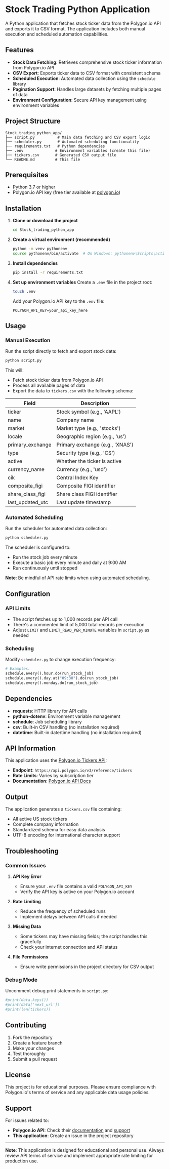 # Stock Trading Python Application

A Python application that fetches stock ticker data from the Polygon.io API and exports it to CSV format. The application includes both manual execution and scheduled automation capabilities.

## Features

- **Stock Data Fetching**: Retrieves comprehensive stock ticker information from Polygon.io API
- **CSV Export**: Exports ticker data to CSV format with consistent schema
- **Scheduled Execution**: Automated data collection using the `schedule` library
- **Pagination Support**: Handles large datasets by fetching multiple pages of data
- **Environment Configuration**: Secure API key management using environment variables

## Project Structure

```
Stock_trading_python_app/
├── script.py          # Main data fetching and CSV export logic
├── scheduler.py       # Automated scheduling functionality
├── requirements.txt   # Python dependencies
├── .env              # Environment variables (create this file)
├── tickers.csv       # Generated CSV output file
└── README.md         # This file
```

## Prerequisites

- Python 3.7 or higher
- Polygon.io API key (free tier available at [polygon.io](https://polygon.io))

## Installation

1. **Clone or download the project**
   ```bash
   cd Stock_trading_python_app
   ```

2. **Create a virtual environment (recommended)**
   ```bash
   python -m venv pythonenv
   source pythonenv/bin/activate  # On Windows: pythonenv\Scripts\activate
   ```

3. **Install dependencies**
   ```bash
   pip install -r requirements.txt
   ```

4. **Set up environment variables**
   Create a `.env` file in the project root:
   ```bash
   touch .env
   ```
   
   Add your Polygon.io API key to the `.env` file:
   ```
   POLYGON_API_KEY=your_api_key_here
   ```

## Usage

### Manual Execution

Run the script directly to fetch and export stock data:

```bash
python script.py
```

This will:
- Fetch stock ticker data from Polygon.io API
- Process all available pages of data
- Export the data to `tickers.csv` with the following schema:

| Field | Description |
|-------|-------------|
| ticker | Stock symbol (e.g., 'AAPL') |
| name | Company name |
| market | Market type (e.g., 'stocks') |
| locale | Geographic region (e.g., 'us') |
| primary_exchange | Primary exchange (e.g., 'XNAS') |
| type | Security type (e.g., 'CS') |
| active | Whether the ticker is active |
| currency_name | Currency (e.g., 'usd') |
| cik | Central Index Key |
| composite_figi | Composite FIGI identifier |
| share_class_figi | Share class FIGI identifier |
| last_updated_utc | Last update timestamp |

### Automated Scheduling

Run the scheduler for automated data collection:

```bash
python scheduler.py
```

The scheduler is configured to:
- Run the stock job every minute
- Execute a basic job every minute and daily at 9:00 AM
- Run continuously until stopped

**Note**: Be mindful of API rate limits when using automated scheduling.

## Configuration

### API Limits
- The script fetches up to 1,000 records per API call
- There's a commented limit of 5,000 total records per execution
- Adjust `LIMIT` and `LIMIT_READ_PER_MINUTE` variables in `script.py` as needed

### Scheduling
Modify `scheduler.py` to change execution frequency:
```python
# Examples:
schedule.every().hour.do(run_stock_job)
schedule.every().day.at("09:30").do(run_stock_job)
schedule.every().monday.do(run_stock_job)
```

## Dependencies

- **requests**: HTTP library for API calls
- **python-dotenv**: Environment variable management
- **schedule**: Job scheduling library
- **csv**: Built-in CSV handling (no installation required)
- **datetime**: Built-in date/time handling (no installation required)

## API Information

This application uses the [Polygon.io Tickers API](https://polygon.io/docs/stocks/get_v3_reference_tickers):
- **Endpoint**: `https://api.polygon.io/v3/reference/tickers`
- **Rate Limits**: Varies by subscription tier
- **Documentation**: [Polygon.io API Docs](https://polygon.io/docs)

## Output

The application generates a `tickers.csv` file containing:
- All active US stock tickers
- Complete company information
- Standardized schema for easy data analysis
- UTF-8 encoding for international character support

## Troubleshooting

### Common Issues

1. **API Key Error**
   - Ensure your `.env` file contains a valid `POLYGON_API_KEY`
   - Verify the API key is active on your Polygon.io account

2. **Rate Limiting**
   - Reduce the frequency of scheduled runs
   - Implement delays between API calls if needed

3. **Missing Data**
   - Some tickers may have missing fields; the script handles this gracefully
   - Check your internet connection and API status

4. **File Permissions**
   - Ensure write permissions in the project directory for CSV output

### Debug Mode

Uncomment debug print statements in `script.py`:
```python
#print(data.keys())
#print(data['next_url'])
#print(len(tickers))
```

## Contributing

1. Fork the repository
2. Create a feature branch
3. Make your changes
4. Test thoroughly
5. Submit a pull request

## License

This project is for educational purposes. Please ensure compliance with Polygon.io's terms of service and any applicable data usage policies.

## Support

For issues related to:
- **Polygon.io API**: Check their [documentation](https://polygon.io/docs) and [support](https://polygon.io/support)
- **This application**: Create an issue in the project repository

---

**Note**: This application is designed for educational and personal use. Always review API terms of service and implement appropriate rate limiting for production use.